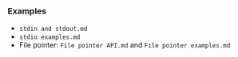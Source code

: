 ### Examples

* ``stdin and stdout.md``
* ``stdio examples.md``
* File pointer: ``File pointer API.md`` and ``File pointer examples.md``
